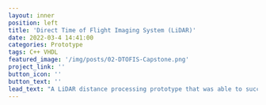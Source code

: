 ```yaml
---
layout: inner
position: left
title: 'Direct Time of Flight Imaging System (LiDAR)'
date: 2022-03-4 14:41:00
categories: Prototype
tags: C++ VHDL
featured_image: '/img/posts/02-DTOFIS-Capstone.png'
project_link: ''
button_icon: ''
button_text: ''
lead_text: "A LiDAR distance processing prototype that was able to successfully determine the distance of an object from the prototype sensor within marginal error in real time. This project was completed for our Capstone and the prototype was given to our client."
---
```

